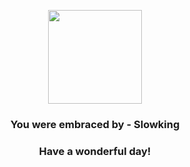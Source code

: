 <p align="center">
    <img src="https://raw.githubusercontent.com/PokeAPI/sprites/master/sprites/pokemon/199.png" width="150" height="150">
</p>
<h3 align="center">You were embraced by - <b>Slowking</b></h3>
<h3 align="center">Have a wonderful day!</h3>
